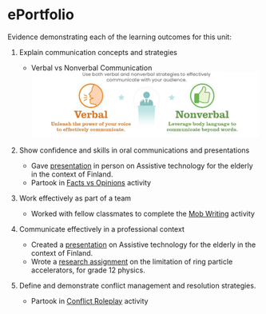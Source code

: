 # ePortfolio
Evidence demonstrating each of the learning outcomes for this unit:
1. Explain communication concepts and strategies     
   - Verbal vs Nonverbal Communication
   ![](verbal_vs_nonverbal.jpeg)


2. Show confidence and skills in oral communications and presentations
   - Gave [presentation](Assistive%20Technology.pptx) in person on Assistive technology for the elderly in the context of Finland.
   - Partook in [Facts vs Opinions](A1%20Fact%20Oppinions.docx) activity 


3. Work effectively as part of a team
   - Worked with fellow classmates to complete the [Mob Writing](Week6%20Mob%20Writing.docx) activity


4. Communicate effectively in a professional context
   - Created a [presentation](Assistive%20Technology.pptx) on Assistive technology for the elderly in the context of Finland.
   - Wrote a [research assignment](Research_Task.docx) on the limitation of ring particle accelerators, for grade 12 physics.


5. Define and demonstrate conflict management and resolution strategies.
   - Partook in [Conflict Roleplay](Week5%20Conflict%20Senario.docx) activity
 
